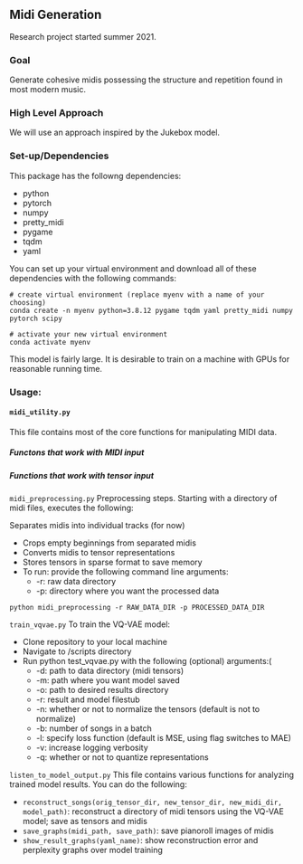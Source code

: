 ## Midi Generation
Research project started summer 2021.

### Goal
Generate cohesive midis possessing the structure and repetition found in most modern music.

### High Level Approach
We will use an approach inspired by the Jukebox model.

### Set-up/Dependencies
This package has the followng dependencies:
* python
* pytorch
* numpy
* pretty_midi
* pygame
* tqdm
* yaml

You can set up your virtual environment and download all of these dependencies with the following commands:

    # create virtual environment (replace myenv with a name of your choosing)
    conda create -n myenv python=3.8.12 pygame tqdm yaml pretty_midi numpy pytorch scipy

    # activate your new virtual environment
    conda activate myenv

This model is fairly large. It is desirable to train on a machine with GPUs for reasonable running time.

### Usage:
#### `midi_utility.py`

This file contains most of the core functions for manipulating MIDI data.

##### Functons that work with MIDI input


##### Functions that work with tensor input


`midi_preprocessing.py`
Preprocessing steps. Starting with a directory of midi files, executes the following:

Separates midis into individual tracks (for now)
* Crops empty beginnings from separated midis
* Converts midis to tensor representations
* Stores tensors in sparse format to save memory
* To run: provide the following command line arguments:
    * -r: raw data directory
    * -p: directory where you want the processed data

`python midi_preprocessing -r RAW_DATA_DIR -p PROCESSED_DATA_DIR`

`train_vqvae.py`
To train the VQ-VAE model:

* Clone repository to your local machine
* Navigate to /scripts directory
* Run python test_vqvae.py with the following (optional) arguments:(
    * -d: path to data directory (midi tensors)
    * -m: path where you want model saved
    * -o: path to desired results directory
    * -r: result and model filestub
    * -n: whether or not to normalize the tensors (default is not to normalize)
    * -b: number of songs in a batch
    * -l: specify loss function (default is MSE, using flag switches to MAE)
    * -v: increase logging verbosity
    * -q: whether or not to quantize representations

`listen_to_model_output.py`
This file contains various functions for analyzing trained model results. You can do the following:

* `reconstruct_songs(orig_tensor_dir, new_tensor_dir, new_midi_dir, model_path)`: reconstruct a directory of midi tensors using the VQ-VAE model; save as tensors and midis
* `save_graphs(midi_path, save_path)`: save pianoroll images of midis
* `show_result_graphs(yaml_name)`: show reconstruction error and perplexity graphs over model training
